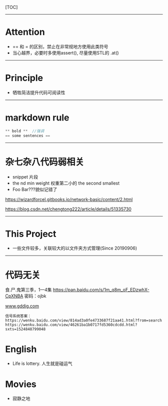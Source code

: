 [TOC]



---

# Attention

-    == 和 = 的区别，禁止在非常规地方使用此类符号
-    当心越界，必要时多使用assert(), 尽量使用STL的 .at()





---

# Principle

-   牺牲简洁提升代码可阅读性





---

# markdown rule

```c
** bold **  //强调
== some sentences ==

```



---

# 杂七杂八代码弱相关

-   snippet 片段
-   the nd min weight 权重第二小的 the second smallest
-   Foo Bar???貌似记错了




https://wizardforcel.gitbooks.io/network-basic/content/2.html

https://blog.csdn.net/chengtong222/article/details/51335730

---

# This Project

- 一些文件较多，关联较大的以文件夹方式管理(Since 20190906)



---

# 代码无关

食.尸.鬼第三季，1—4集
https://pan.baidu.com/s/1m_q8m_oF_EDzwhX-CpXNBA 密码：ojbk



www.gddjg.com



```
信号系统答案：
https://wenku.baidu.com/view/814ad3a0fe4733687f21aa41.html?from=search
https://wenku.baidu.com/view/46261ba1b0717fd5360cdcdd.html?sxts=1524848799048
```







# English

-   Life is lottery. 人生就是碰运气



# Movies

-   寂静之地